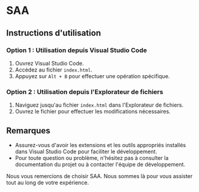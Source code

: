 # SAA

## Instructions d'utilisation

### Option 1 : Utilisation depuis Visual Studio Code
1. Ouvrez Visual Studio Code.
2. Accédez au fichier `index.html`.
3. Appuyez sur `Alt + B` pour effectuer une opération spécifique.

### Option 2 : Utilisation depuis l'Explorateur de fichiers
1. Naviguez jusqu'au fichier `index.html` dans l'Explorateur de fichiers.
2. Ouvrez le fichier pour effectuer les modifications nécessaires.

## Remarques
- Assurez-vous d'avoir les extensions et les outils appropriés installés dans Visual Studio Code pour faciliter le développement.
- Pour toute question ou problème, n'hésitez pas à consulter la documentation du projet ou à contacter l'équipe de développement.

Nous vous remercions de choisir SAA. Nous sommes là pour vous assister tout au long de votre expérience.
